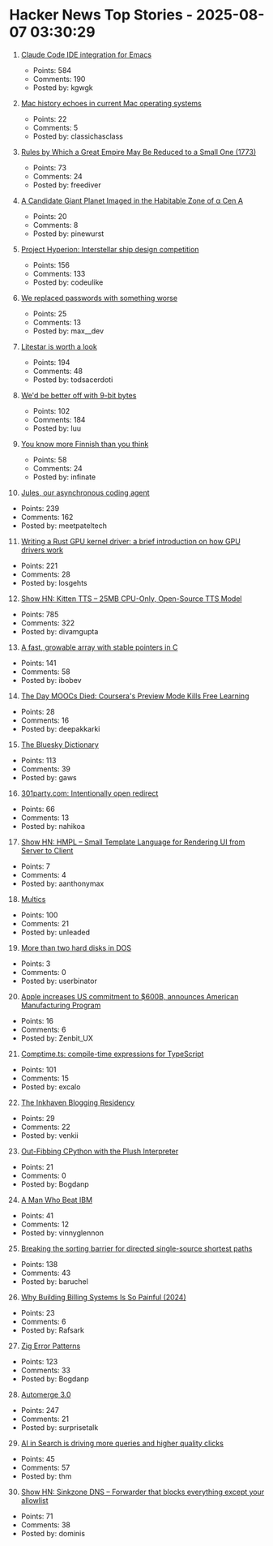 # Hacker News Top Stories - 2025-08-07 03:30:29

1. [Claude Code IDE integration for Emacs](https://github.com/manzaltu/claude-code-ide.el)
   - Points: 584
   - Comments: 190
   - Posted by: kgwgk

2. [Mac history echoes in current Mac operating systems](http://tenfourfox.blogspot.com/2025/08/mac-history-echoes-in-mac-operating.html)
   - Points: 22
   - Comments: 5
   - Posted by: classichasclass

3. [Rules by Which a Great Empire May Be Reduced to a Small One (1773)](https://founders.archives.gov/documents/Franklin/01-20-02-0213)
   - Points: 73
   - Comments: 24
   - Posted by: freediver

4. [A Candidate Giant Planet Imaged in the Habitable Zone of α Cen A](https://arxiv.org/abs/2508.03814)
   - Points: 20
   - Comments: 8
   - Posted by: pinewurst

5. [Project Hyperion: Interstellar ship design competition](https://www.projecthyperion.org)
   - Points: 156
   - Comments: 133
   - Posted by: codeulike

6. [We replaced passwords with something worse](https://blog.danielh.cc/blog/passwords)
   - Points: 25
   - Comments: 13
   - Posted by: max__dev

7. [Litestar is worth a look](https://www.b-list.org/weblog/2025/aug/06/litestar/)
   - Points: 194
   - Comments: 48
   - Posted by: todsacerdoti

8. [We'd be better off with 9-bit bytes](https://pavpanchekha.com/blog/9bit.html)
   - Points: 102
   - Comments: 184
   - Posted by: luu

9. [You know more Finnish than you think](https://dannybate.com/2025/08/03/you-know-more-finnish-than-you-think/)
   - Points: 58
   - Comments: 24
   - Posted by: infinate

10. [Jules, our asynchronous coding agent](https://blog.google/technology/google-labs/jules-now-available/)
   - Points: 239
   - Comments: 162
   - Posted by: meetpateltech

11. [Writing a Rust GPU kernel driver: a brief introduction on how GPU drivers work](https://www.collabora.com/news-and-blog/blog/2025/08/06/writing-a-rust-gpu-kernel-driver-a-brief-introduction-on-how-gpu-drivers-work/)
   - Points: 221
   - Comments: 28
   - Posted by: losgehts

12. [Show HN: Kitten TTS – 25MB CPU-Only, Open-Source TTS Model](https://github.com/KittenML/KittenTTS)
   - Points: 785
   - Comments: 322
   - Posted by: divamgupta

13. [A fast, growable array with stable pointers in C](https://danielchasehooper.com/posts/segment_array/)
   - Points: 141
   - Comments: 58
   - Posted by: ibobev

14. [The Day MOOCs Died: Coursera's Preview Mode Kills Free Learning](https://www.classcentral.com/report/coursera-preview-mode-paywall/)
   - Points: 28
   - Comments: 16
   - Posted by: deepakkarki

15. [The Bluesky Dictionary](https://www.avibagla.com/blueskydictionary/)
   - Points: 113
   - Comments: 39
   - Posted by: gaws

16. [301party.com: Intentionally open redirect](https://301party.com/)
   - Points: 66
   - Comments: 13
   - Posted by: nahikoa

17. [Show HN: HMPL – Small Template Language for Rendering UI from Server to Client](https://github.com/hmpl-language/hmpl)
   - Points: 7
   - Comments: 4
   - Posted by: aanthonymax

18. [Multics](https://www.multicians.org/multics.html)
   - Points: 100
   - Comments: 21
   - Posted by: unleaded

19. [More than two hard disks in DOS](https://www.os2museum.com/wp/more-than-two-hard-disks-in-dos/)
   - Points: 3
   - Comments: 0
   - Posted by: userbinator

20. [Apple increases US commitment to $600B, announces American Manufacturing Program](https://www.apple.com/newsroom/2025/08/apple-increases-us-commitment-to-600-billion-usd-announces-ambitious-program/)
   - Points: 16
   - Comments: 6
   - Posted by: Zenbit_UX

21. [Comptime.ts: compile-time expressions for TypeScript](https://comptime.js.org/)
   - Points: 101
   - Comments: 15
   - Posted by: excalo

22. [The Inkhaven Blogging Residency](https://www.inkhaven.blog/)
   - Points: 29
   - Comments: 22
   - Posted by: venkii

23. [Out-Fibbing CPython with the Plush Interpreter](https://pointersgonewild.com/2025-08-06-out-fibbing-cpython-with-the-plush-interpreter/)
   - Points: 21
   - Comments: 0
   - Posted by: Bogdanp

24. [A Man Who Beat IBM](https://every.to/feeds/b0e329f3048258e8eeb7/the-man-who-beat-ibm)
   - Points: 41
   - Comments: 12
   - Posted by: vinnyglennon

25. [Breaking the sorting barrier for directed single-source shortest paths](https://www.quantamagazine.org/new-method-is-the-fastest-way-to-find-the-best-routes-20250806/)
   - Points: 138
   - Comments: 43
   - Posted by: baruchel

26. [Why Building Billing Systems Is So Painful (2024)](https://www.dmitry.ie/2024/why-building-billing-systems-is-so-painful)
   - Points: 23
   - Comments: 6
   - Posted by: Rafsark

27. [Zig Error Patterns](https://glfmn.io/posts/zig-error-patterns/)
   - Points: 123
   - Comments: 33
   - Posted by: Bogdanp

28. [Automerge 3.0](https://automerge.org/blog/automerge-3/)
   - Points: 247
   - Comments: 21
   - Posted by: surprisetalk

29. [AI in Search is driving more queries and higher quality clicks](https://blog.google/products/search/ai-search-driving-more-queries-higher-quality-clicks/)
   - Points: 45
   - Comments: 57
   - Posted by: thm

30. [Show HN: Sinkzone DNS – Forwarder that blocks everything except your allowlist](https://github.com/berbyte/sinkzone40)
   - Points: 71
   - Comments: 38
   - Posted by: dominis

